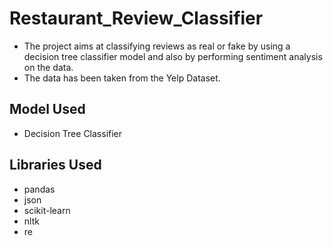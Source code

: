 # Restaurant_Review_Classifier

- The project aims at classifying reviews as real or fake by using a decision tree classifier model and also by performing sentiment analysis on the data.
- The data has been taken from the Yelp Dataset.

## Model Used
- Decision Tree Classifier

## Libraries Used
- pandas
- json
- scikit-learn
- nltk
- re
